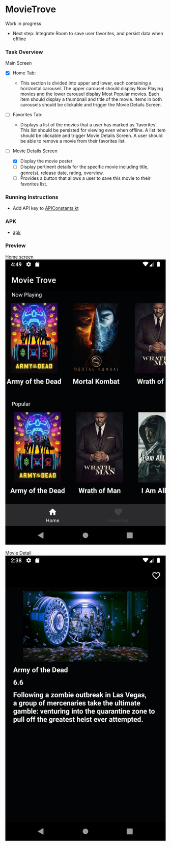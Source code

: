# MovieTrove
Work in progress
- Next step: Integrate Room to save user favorites, and persist data when offline

### Task Overview
Main Screen
- [x] Home Tab:

    -  This section is divided into upper and lower, each containing a horizontal carousel. The upper carousel should display Now Playing movies and the lower carousel display Most Popular movies. Each item should display a thumbnail and title of the movie. Items in both carousels should be clickable and trigger the Movie Details Screen.

- [ ] Favorites Tab:
    - Displays a list of the movies that a user has marked as 'favorites'. This list should be persisted for viewing even when offline. A list item should be clickable and trigger Movie Details Screen. A user should be able to remove a movie from their favorites list.

- [ ]  Movie Details Screen
   - [x] Display the movie poster
   - [ ] Display pertinent details for the specific movie including title, genre(s), release date, rating, overview.
    -[ ] Provides a button that allows a user to save this movie to their favorites list.

### Running Instructions
- Add API key to [APIConstants.kt](app/src/main/java/com/ambrosio/movietrove/network/APIConstants.kt)

### APK
- [apk](movieTrove.apk)

### Preview

Home screen
![Home](home.png)

Movie Detail
![Detail](detail.png)

